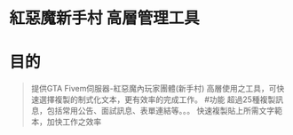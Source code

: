 # 紅惡魔新手村 高層管理工具
# 目的
> 提供GTA Fivem伺服器-紅惡魔內玩家團體(新手村) 高層使用之工具，可快速選擇複製的制式化文本，更有效率的完成工作。
#功能
> 超過25種複製訊息，包括常用公告、面試訊息、表單連結等。。。
> 快速複製貼上所需文字範本，加快工作之效率
